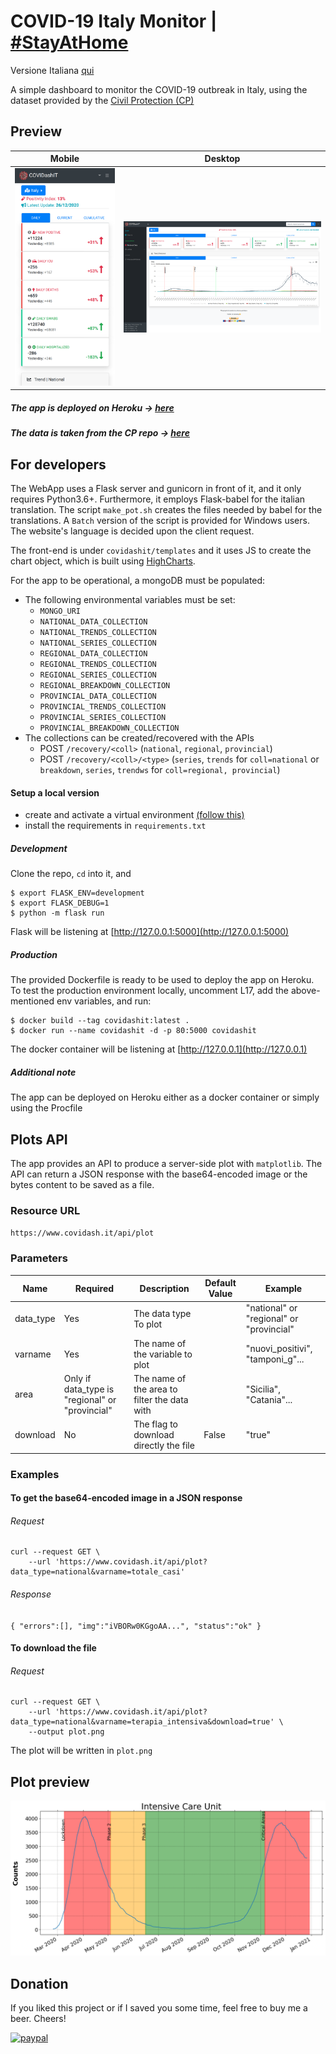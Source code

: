 # COVID-19 Italy Monitor | [\#StayAtHome](https://twitter.com/hashtag/StayAtHome)

Versione Italiana [qui](https://github.com/fabriziomiano/covidashit/blob/master/README_IT.md)

A simple dashboard to monitor the COVID-19 outbreak in Italy, using the dataset 
provided by the [Civil Protection (CP)](https://github.com/pcm-dpc) 

## Preview

Mobile          |  Desktop
:-------------------------:|:-------------------------:
![alt_text](https://raw.githubusercontent.com/fabriziomiano/covidashit/main/previews/mobile.png) |  ![alt_text](https://raw.githubusercontent.com/fabriziomiano/covidashit/main/previews/preview.png)

##### The app is deployed on Heroku &#8594; [here](https://covidashit.herokuapp.com/)

##### The data is taken from the CP repo &#8594; [here](https://github.com/pcm-dpc/COVID-19/blob/master/dati-json/dpc-covid19-ita-andamento-nazionale.json)


## For developers

The WebApp uses a Flask server and gunicorn in front of it, and it only requires Python3.6+.
Furthermore, it employs Flask-babel for the italian translation. 
The script `make_pot.sh` creates the files needed by babel for the translations.
A `Batch` version of the script is provided for Windows users. 
The website's language is decided upon the client request. 

The front-end is under `covidashit/templates` and it uses JS to create the chart object, 
which is built using [HighCharts](https://www.highcharts.com/).

For the app to be operational, a mongoDB must be populated:
 - The following environmental variables must be set:
    * `MONGO_URI`
    * `NATIONAL_DATA_COLLECTION`
    * `NATIONAL_TRENDS_COLLECTION`
    * `NATIONAL_SERIES_COLLECTION`
    * `REGIONAL_DATA_COLLECTION`
    * `REGIONAL_TRENDS_COLLECTION`
    * `REGIONAL_SERIES_COLLECTION`
    * `REGIONAL_BREAKDOWN_COLLECTION`
    * `PROVINCIAL_DATA_COLLECTION`
    * `PROVINCIAL_TRENDS_COLLECTION`
    * `PROVINCIAL_SERIES_COLLECTION`
    * `PROVINCIAL_BREAKDOWN_COLLECTION`
 - The collections can be created/recovered with the APIs
    - POST `/recovery/<coll>` (`national`, `regional`, `provincial`)
    - POST `/recovery/<coll>/<type>` (`series`, `trends` for `coll=national` or `breakdown`, `series`, `trendws` for `coll=regional, provincial`)
    
 
#### Setup a local version

* create and activate a virtual environment [(follow this)](https://packaging.python.org/guides/installing-using-pip-and-virtual-environments/)
* install the requirements in `requirements.txt`

##### Development
Clone the repo, `cd` into it, and
```
$ export FLASK_ENV=development
$ export FLASK_DEBUG=1
$ python -m flask run
```
Flask will be listening at [http://127.0.0.1:5000](http://127.0.0.1:5000)

##### Production
The provided Dockerfile is ready to be used to deploy the app on Heroku. 
To test the production environment locally, uncomment L17, add the 
above-mentioned env variables, and run:
```
$ docker build --tag covidashit:latest . 
$ docker run --name covidashit -d -p 80:5000 covidashit
```

The docker container will be listening at [http://127.0.0.1](http://127.0.0.1)

##### Additional note

The app can be deployed on Heroku either as a docker container or simply using the Procfile

## Plots API

The app provides an API to produce a server-side plot with `matplotlib`.
The API can return a JSON response with the base64-encoded image or 
the bytes content to be saved as a file.

### Resource URL 


`https://www.covidash.it/api/plot`

### Parameters
| Name      | Required                                        | Description                                  | Default Value | Example                                  |
|-----------|-------------------------------------------------|----------------------------------------------|---------------|------------------------------------------|
| data_type | Yes                                             | The data type To plot                        |               | "national" or "regional" or "provincial" |
| varname   | Yes                                             | The name of the variable to plot             |               | "nuovi_positivi", "tamponi_g"...         |
| area      | Only if data_type is "regional" or "provincial" | The name of the area to filter the data with |               | "Sicilia", "Catania"...                  |
| download  | No                                              | The flag to download directly the file       | False         | "true"                                   |

### Examples

#### To get the base64-encoded image in a JSON response
###### Request
```
curl --request GET \
    --url 'https://www.covidash.it/api/plot?data_type=national&varname=totale_casi'
```

###### Response

`{
    "errors":[],
    "img":"iVBORw0KGgoAA...",
    "status":"ok"
}`

#### To download the file
###### Request 
```
curl --request GET \
    --url 'https://www.covidash.it/api/plot?data_type=national&varname=terapia_intensiva&download=true' \
    --output plot.png
```

The plot will be written in `plot.png`

## Plot preview
![alt_text](https://raw.githubusercontent.com/fabriziomiano/covidashit/main/previews/plot.png) 


## Donation

If you liked this project or if I saved you some time, feel free to buy me a beer. Cheers!

[![paypal](https://www.paypalobjects.com/en_US/IT/i/btn/btn_donateCC_LG.gif)](https://www.paypal.com/cgi-bin/webscr?cmd=_s-xclick&hosted_button_id=PMW6C23XTQDWG)
